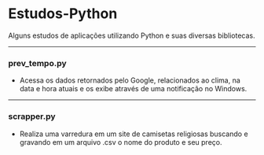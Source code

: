 # Estudos-Python
Alguns estudos de aplicações utilizando Python e suas diversas bibliotecas.
<hr>

<h3><b>prev_tempo.py</h3></b>
<ul><li>Acessa os dados retornados pelo Google, relacionados ao clima, na data e hora atuais e os exibe através de uma notificação no Windows.</li></ul>
<hr>
<h3><b>scrapper.py</h3></b>
<ul><li>Realiza uma varredura em um site de camisetas religiosas buscando e gravando em um arquivo .csv o nome do produto e seu preço.</li></ul>


